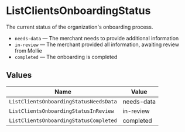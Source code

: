 # ListClientsOnboardingStatus

The current status of the organization's onboarding process.

* `needs-data` — The merchant needs to provide additional information
* `in-review` — The merchant provided all information, awaiting review from Mollie
* `completed` — The onboarding is completed


## Values

| Name                                   | Value                                  |
| -------------------------------------- | -------------------------------------- |
| `ListClientsOnboardingStatusNeedsData` | needs-data                             |
| `ListClientsOnboardingStatusInReview`  | in-review                              |
| `ListClientsOnboardingStatusCompleted` | completed                              |